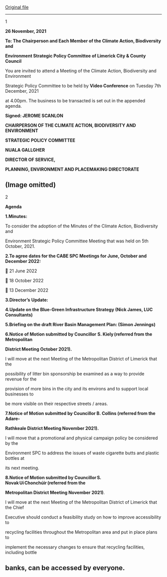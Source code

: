 [Original file](https://www.limerick.ie/sites/default/files/media/documents/2022-02/20211126-agenda-cabe-spc-.pdf)

---
1

**26 November, 2021**

**To: The Chairperson and Each Member of the Climate Action, Biodiversity and**

**Environment Strategic Policy Committee of Limerick City & County Council**

You are invited to attend a Meeting of the Climate Action, Biodiversity and Environment

Strategic Policy Committee to be held by **Video Conference** on Tuesday 7th December, 2021

at 4.00pm. The business to be transacted is set out in the appended agenda.

**Signed: JEROME SCANLON**

**CHAIRPERSON OF THE CLIMATE ACTION, BIODIVERSITY AND ENVIRONMENT**

**STRATEGIC POLICY COMMITTEE**

**NUALA GALLGHER**

**DIRECTOR OF SERVICE,**

**PLANNING, ENVIRONMENT AND PLACEMAKING DIRECTORATE**

(Image omitted)
---
2

**Agenda**

**1.Minutes:**

To consider the adoption of the Minutes of the Climate Action, Biodiversity and

Environment Strategic Policy Committee Meeting that was held on 5th October, 2021.

**2.To agree dates for the CABE SPC Meetings for June, October and December 2022:**

 21 June 2022

 18 October 2022

 13 December 2022

**3.Director’s** **Update:**

**4.Update on the Blue-Green Infrastructure Strategy (Nick James, LUC Consultants)**

**5.Briefing on the draft River Basin Management Plan: (Simon Jennings)**

**6.Notice of Motion submitted by Councillor** **S. Kiely (referred from the Metropolitan**

**District Meeting October 2021).**

I will move at the next Meeting of the Metropolitan District of Limerick that the

possibility of litter bin sponsorship be examined as a way to provide revenue for the

provision of more bins in the city and its environs and to support local businesses to

be more visible on their respective streets / areas.

**7.Notice of Motion submitted by Councillor B. Collins (referred from the Adare-**

**Rathkeale District Meeting November 2021).**

I will move that a promotional and physical campaign policy be considered by the

Environment SPC to address the issues of waste cigarette butts and plastic bottles at

its next meeting.

**8.Notice of Motion submitted by Councillor S. Novak Uí Chonchúir (referred from the**

**Metropolitan District Meeting November 2021)**.

I will move at the next Meeting of the Metropolitan District of Limerick that the Chief

Executive should conduct a feasibility study on how to improve accessibility to

recycling facilities throughout the Metropolitan area and put in place plans to

implement the necessary changes to ensure that recycling facilities, including bottle

banks, can be accessed by everyone.
---
